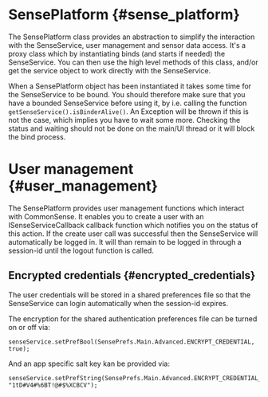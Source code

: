 # SensePlatform {#sense_platform}
The SensePlatform class provides an abstraction to simplify the interaction with the SenseService, user management and sensor data access. It's a proxy class which by instantiating binds (and starts if needed) the SenseService. You can then use the high level methods of this class, and/or get the service object to work directly with the SenseService.  

When a SensePlatform object has been instantiated it takes some time for the SenseService to be bound. You should therefore make sure that you have a bounded SenseService before using it, by i.e. calling the function `getSenseService().isBinderAlive()`. An Exception will be thrown if this is not the case, which implies you have to wait some more. Checking the status and waiting should not be done on the main/UI thread or it will block the bind process.  

# User management {#user_management}
The SensePlatform provides user management functions which interact with CommonSense. It enables you to create a user with an 		ISenseServiceCallback callback function which notifies you on the status of this action. If the create user call was successful then the SenseService will automatically be logged in. It will than remain to be logged in through a session-id until the logout function is called.  
## Encrypted credentials {#encrypted_credentials}
The user credentials will be stored in a shared preferences file so that the SenseService can login automatically when the session-id expires. 

The encryption for the shared authentication preferences file can be turned on or off via:<br>
~~~
senseService.setPrefBool(SensePrefs.Main.Advanced.ENCRYPT_CREDENTIAL, true);  
~~~
And an app specific salt key kan be provided via:<br>
~~~
senseService.setPrefString(SensePrefs.Main.Advanced.ENCRYPT_CREDENTIAL_SALT, "1tD#V4#%6BT!@#$%XCBCV");
~~~
